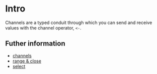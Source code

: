 # Intro

Channels are a typed conduit through which you can send and receive values with the channel operator, `<-`.

## Futher information

- [channels](https://go.dev/tour/concurrency/2)
- [range & close](https://go.dev/tour/concurrency/4)
- [select](https://go.dev/tour/concurrency/5)